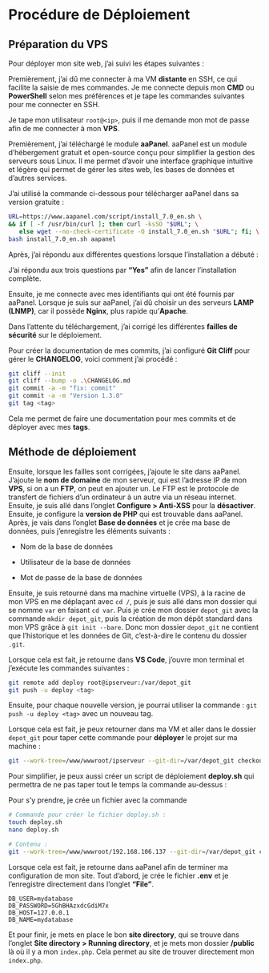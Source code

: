 # Procédure de Déploiement

## Préparation du VPS

Pour déployer mon site web, j’ai suivi les étapes suivantes :

Premièrement, j’ai dû me connecter à ma VM **distante** en SSH, ce qui facilite la saisie de mes commandes. Je me connecte depuis mon **CMD** ou **PowerShell** selon mes préférences et je tape les commandes suivantes pour me connecter en SSH.

Je tape mon utilisateur `root@<ip>`, puis il me demande mon mot de passe afin de me connecter à mon **VPS**.

Premièrement, j’ai téléchargé le module **aaPanel**. aaPanel est un module d’hébergement gratuit et open-source conçu pour simplifier la gestion des serveurs sous Linux. Il me permet d’avoir une interface graphique intuitive et légère qui permet de gérer les sites web, les bases de données et d’autres services.

J’ai utilisé la commande ci-dessous pour télécharger aaPanel dans sa version gratuite :

```bash
URL=https://www.aapanel.com/script/install_7.0_en.sh \
&& if [ -f /usr/bin/curl ]; then curl -ksSO "$URL"; \
   else wget --no-check-certificate -O install_7.0_en.sh "$URL"; fi; \
bash install_7.0_en.sh aapanel
```

Après, j’ai répondu aux différentes questions lorsque l’installation a débuté :

J’ai répondu aux trois questions par **“Yes”** afin de lancer l’installation complète.

Ensuite, je me connecte avec mes identifiants qui ont été fournis par aaPanel. Lorsque je suis sur aaPanel, j’ai dû choisir un des serveurs **LAMP (LNMP)**, car il possède **Nginx**, plus rapide qu’**Apache**.

Dans l’attente du téléchargement, j’ai corrigé les différentes **failles de sécurité** sur le déploiement.

Pour créer la documentation de mes commits, j’ai configuré **Git Cliff** pour gérer le **CHANGELOG**, voici comment j’ai procédé :

```bash
git cliff --init
git cliff --bump -o .\CHANGELOG.md
git commit -a -m "fix: commit"
git commit -a -m "Version 1.3.0"
git tag <tag>
```

Cela me permet de faire une documentation pour mes commits et de déployer avec mes **tags**.

## Méthode de déploiement


Ensuite, lorsque les failles sont corrigées, j’ajoute le site dans aaPanel. J’ajoute le **nom de domaine** de mon serveur, qui est l’adresse IP de mon **VPS**, si on a un **FTP**, on peut en ajouter un. Le FTP est le protocole de transfert de fichiers d’un ordinateur à un autre via un réseau internet. Ensuite, je suis allé dans l’onglet **Configure > Anti-XSS** pour la **désactiver**. Ensuite, je configure la **version de PHP** qui est trouvable dans aaPanel.  
Après, je vais dans l’onglet **Base de données** et je crée ma base de données, puis j’enregistre les éléments suivants :

- Nom de la base de données
    
- Utilisateur de la base de données
    
- Mot de passe de la base de données
    

Ensuite, je suis retourné dans ma machine virtuelle (VPS), à la racine de mon VPS en me déplaçant avec `cd /`, puis je suis allé dans mon dossier qui se nomme `var` en faisant `cd var`. Puis je crée mon dossier `depot_git` avec la commande `mkdir depot_git`, puis la création de mon dépôt standard dans mon VPS grâce à `git init --bare`. Donc mon dossier `depot_git` ne contient que l’historique et les données de Git, c’est-à-dire le contenu du dossier `.git`.

Lorsque cela est fait, je retourne dans **VS Code**, j’ouvre mon terminal et j’exécute les commandes suivantes :

```bash
git remote add deploy root@ipserveur:/var/depot_git
git push -u deploy <tag>
```

Ensuite, pour chaque nouvelle version, je pourrai utiliser la commande : `git push -u deploy <tag>` avec un nouveau tag.

Lorsque cela est fait, je peux retourner dans ma VM et aller dans le dossier `depot_git` pour taper cette commande pour **déployer** le projet sur ma machine :

```bash
git --work-tree=/www/wwwroot/ipserveur --git-dir=/var/depot_git checkout -f 1.3.0
```

Pour simplifier, je peux aussi créer un script de déploiement **deploy.sh** qui permettra de ne pas taper tout le temps la commande au-dessus :

Pour s’y prendre, je crée un fichier avec la commande

```bash
# Commande pour créer le fichier deploy.sh :
touch deploy.sh
nano deploy.sh
```

```bash
# Contenu :
git --work-tree=/www/wwwroot/192.168.106.137 --git-dir=/var/depot_git checkout -f $1
```

Lorsque cela est fait, je retourne dans aaPanel afin de terminer ma configuration de mon site. Tout d’abord, je crée le fichier **.env** et je l’enregistre directement dans l’onglet **“File”**.

```env
DB_USER=mydatabase
DB_PASSWORD=5GhBHAzxdcGdiM7x
DB_HOST=127.0.0.1
DB_NAME=mydatabase
```

Et pour finir, je mets en place le bon **site directory**, qui se trouve dans l’onglet **Site directory > Running directory**, et je mets mon dossier **/public** là où il y a mon `index.php`. Cela permet au site de trouver directement mon `index.php`.